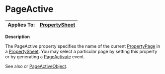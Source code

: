 




<h1 class="heading"><span class="name">PageActive</span></h1>

| Applies To: | [PropertySheet](./propertysheet.md) |
| --- | ---  |


**Description**


The PageActive property specifies the name of the current [PropertyPage](./propertypage.md) in a [PropertySheet](./propertysheet.md). You may select a particular page by setting this property or by generating a [PageActivate](./pageactivate.md) event.


See also or [PageActiveObject](pageactiveobject.md).



